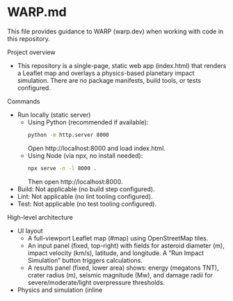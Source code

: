 # WARP.md

This file provides guidance to WARP (warp.dev) when working with code in this repository.

Project overview
- This repository is a single-page, static web app (index.html) that renders a Leaflet map and overlays a physics-based planetary impact simulation. There are no package manifests, build tools, or tests configured.

Commands
- Run locally (static server)
  - Using Python (recommended if available):
    ```bash path=null start=null
    python -m http.server 8000
    ```
    Open http://localhost:8000 and load index.html.
  - Using Node (via npx, no install needed):
    ```bash path=null start=null
    npx serve -n -l 8000 .
    ```
    Then open http://localhost:8000.
- Build: Not applicable (no build step configured).
- Lint: Not applicable (no lint tooling configured).
- Test: Not applicable (no test tooling configured).

High-level architecture
- UI layout
  - A full-viewport Leaflet map (#map) using OpenStreetMap tiles.
  - An input panel (fixed, top-right) with fields for asteroid diameter (m), impact velocity (km/s), latitude, and longitude. A “Run Impact Simulation” button triggers calculations.
  - A results panel (fixed, lower area) shows: energy (megatons TNT), crater radius (m), seismic magnitude (Mw), and damage radii for severe/moderate/light overpressure thresholds.
- Physics and simulation (inline <script> in index.html)
  - Constants: gravitational acceleration, asteroid bulk density, joules-to-megatons conversion, Earth radius, seismic coupling factor, and crater scaling parameters.
  - Core functions:
    - massFromDiameter(d_m, density): sphere mass from diameter and density.
    - kineticEnergyJoules(d_m, v_kmps, density): 0.5·m·v^2 with km/s to m/s conversion.
    - joulesToMegatons(joules): converts joules to MT TNT equivalent.
    - estimateCraterRadiusM(energy_j): simple scaling law R = C·E^{1/3.4}.
    - estimateSeismicMagnitude(energy_j): Mw ≈ (2/3)·log10(E_seis[J]) − 3.2 with E_seis = coupling·E.
    - overpressureFromEnergyAtDistance(E_mt, distance_km): approximate blast scaling; computes incident overpressure in kPa from scaled distance.
    - calculateDamageRadii(E_mt): bisection search to find distances (km) at which overpressure falls to 35, 10, and 1 kPa.
    - simulateImpact(diameter_m, velocity_kms, lat, lon): returns inputs, constants, and computed results (energy, crater, seismic Mw, damage radii).
  - Rendering and interaction:
    - Map initialized with OpenStreetMap tile layer and default view (Mumbai area) at zoom 6.
    - Clicking “Run Impact Simulation” parses inputs, runs simulateImpact, recenters the map, updates the results panel, and renders Leaflet overlays:
      - Marker at impact point.
      - One small circle for crater radius (meters).
      - Three larger circles for severe, moderate, and light damage radii (kilometers converted to meters).
    - Overlays are cleared and redrawn on each simulation.
- External dependencies
  - Tailwind CSS via CDN for styling.
  - Leaflet CSS/JS via CDN for mapping and vector overlays.
  - OpenStreetMap tile layer for basemap (attribution included in the map’s configuration).

Notes
- No README.md, WARP.md, or tool-specific rule files (Claude/Cursor/Copilot) are present. If you introduce build, lint, or test tooling later, update this file with the corresponding commands (build, lint, run tests, and run a single test).
